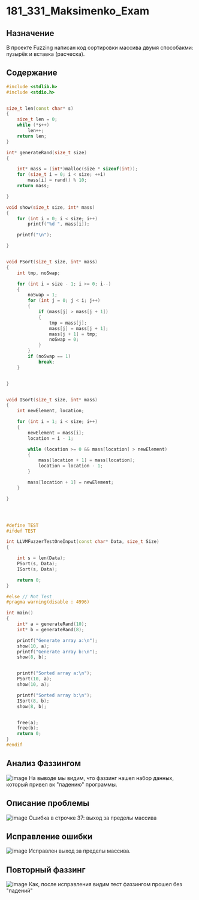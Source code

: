 # 181_331_Maksimenko_Exam

## Назначение
В проекте Fuzzing написан код сортировки массива двумя способакми: пузырёк и вставка (расческа).

## Содержание
```c++
#include <stdlib.h>
#include <stdio.h>


size_t len(const char* s)
{
    size_t len = 0;
    while (*s++)
        len++;
    return len;
}

int* generateRand(size_t size)
{

    int* mass = (int*)malloc(size * sizeof(int));
    for (size_t i = 0; i < size; ++i)
        mass[i] = rand() % 10;
    return mass;

}

void show(size_t size, int* mass)
{
    for (int i = 0; i < size; i++)
        printf("%d ", mass[i]);

    printf("\n");

}


void PSort(size_t size, int* mass)
{
    int tmp, noSwap;

    for (int i = size - 1; i >= 0; i--)
    {
        noSwap = 1;
        for (int j = 0; j < i; j++)
        {
            if (mass[j] > mass[j + 1])
            {
                tmp = mass[j];
                mass[j] = mass[j + 1];
                mass[j + 1] = tmp;
                noSwap = 0;
            }
        }
        if (noSwap == 1)
            break;
    }


}


void ISort(size_t size, int* mass)
{
    int newElement, location;

    for (int i = 1; i < size; i++)
    {
        newElement = mass[i];
        location = i - 1;

        while (location >= 0 && mass[location] > newElement)
        {
            mass[location + 1] = mass[location];
            location = location - 1;
        }

        mass[location + 1] = newElement;
    }

}




#define TEST
#ifdef TEST

int LLVMFuzzerTestOneInput(const char* Data, size_t Size)
{

    int s = len(Data);
    PSort(s, Data);
    ISort(s, Data);

    return 0;
}

#else // Not Test
#pragma warning(disable : 4996)

int main()
{
    int* a = generateRand(10);
    int* b = generateRand(8);

    printf("Generate array a:\n");
    show(10, a);
    printf("Generate array b:\n");
    show(8, b);


    printf("Sorted array a:\n");
    PSort(10, a);
    show(10, a);

    printf("Sorted array b:\n");
    ISort(8, b);
    show(8, b);


    free(a);
    free(b);
    return 0;
}
#endif
```

## Анализ Фаззингом
![image](https://user-images.githubusercontent.com/100855284/225352441-a0e7097e-8aff-4d9c-a450-9316cd6224c2.png)
На выводе мы видим, что фаззинг нашел набор данных, который привел вк "падению" программы.

## Описание проблемы<br>
![image](https://user-images.githubusercontent.com/100855284/225353514-1474de55-edb9-4a1a-8fa0-f6022454ec88.png)
Ошибка в строчке 37: выход за пределы массива
## Исправление ошибки<br>
![image](https://user-images.githubusercontent.com/100855284/225353750-eed3e548-17ee-48c2-9832-45be5335400c.png)
Исправлен выход за пределы массива.
## Повторный фаззинг
![image](https://user-images.githubusercontent.com/100855284/225354239-4600fa8e-5aad-4f92-a170-57fd3fec4e9a.png)
Как, после исправления видим тест фаззингом прошел без "падений"


